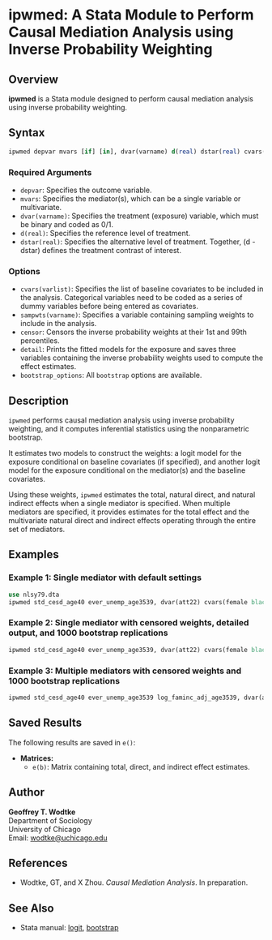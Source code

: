 # ipwmed: A Stata Module to Perform Causal Mediation Analysis using Inverse Probability Weighting

## Overview

**ipwmed** is a Stata module designed to perform causal mediation analysis using inverse probability weighting.

## Syntax

```stata
ipwmed depvar mvars [if] [in], dvar(varname) d(real) dstar(real) cvars(varlist) [options]
```

### Required Arguments

- `depvar`: Specifies the outcome variable.
- `mvars`: Specifies the mediator(s), which can be a single variable or multivariate.
- `dvar(varname)`: Specifies the treatment (exposure) variable, which must be binary and coded as 0/1.
- `d(real)`: Specifies the reference level of treatment.
- `dstar(real)`: Specifies the alternative level of treatment. Together, (d - dstar) defines the treatment contrast of interest.

### Options

- `cvars(varlist)`: Specifies the list of baseline covariates to be included in the analysis. Categorical variables need to be coded as a series of dummy variables before being entered as covariates.
- `sampwts(varname)`: Specifies a variable containing sampling weights to include in the analysis.
- `censor`: Censors the inverse probability weights at their 1st and 99th percentiles.
- `detail`: Prints the fitted models for the exposure and saves three variables containing the inverse probability weights used to compute the effect estimates.
- `bootstrap_options`: All `bootstrap` options are available.

## Description

`ipwmed` performs causal mediation analysis using inverse probability weighting, and it computes inferential statistics using the nonparametric bootstrap. 

It estimates two models to construct the weights: a logit model for the exposure conditional on baseline covariates (if specified), and another logit model for the exposure conditional on the mediator(s) and the baseline covariates. 

Using these weights, `ipwmed` estimates the total, natural direct, and natural indirect effects when a single mediator is specified. When multiple mediators are specified, it provides estimates for the total effect and the multivariate natural direct and indirect effects operating through the entire set of mediators.

## Examples

### Example 1: Single mediator with default settings

```stata
use nlsy79.dta
ipwmed std_cesd_age40 ever_unemp_age3539, dvar(att22) cvars(female black hispan paredu parprof parinc_prank famsize afqt3) d(1) dstar(0)
```

### Example 2: Single mediator with censored weights, detailed output, and 1000 bootstrap replications

```stata
ipwmed std_cesd_age40 ever_unemp_age3539, dvar(att22) cvars(female black hispan paredu parprof parinc_prank famsize afqt3) d(1) dstar(0) reps(1000) censor detail reps(1000)
```

### Example 3: Multiple mediators with censored weights and 1000 bootstrap replications

```stata
ipwmed std_cesd_age40 ever_unemp_age3539 log_faminc_adj_age3539, dvar(att22) cvars(female black hispan paredu parprof parinc_prank famsize afqt3) d(1) dstar(0) censor reps(1000)
```

## Saved Results

The following results are saved in `e()`:

- **Matrices:**
  - `e(b)`: Matrix containing total, direct, and indirect effect estimates.

## Author

**Geoffrey T. Wodtke**  
Department of Sociology  
University of Chicago  
Email: [wodtke@uchicago.edu](mailto:wodtke@uchicago.edu)

## References

- Wodtke, GT, and X Zhou. *Causal Mediation Analysis*. In preparation.

## See Also

- Stata manual: [logit](https://www.stata.com/manuals/rlogit.pdf), [bootstrap](https://www.stata.com/manuals/rbootstrap.pdf)
